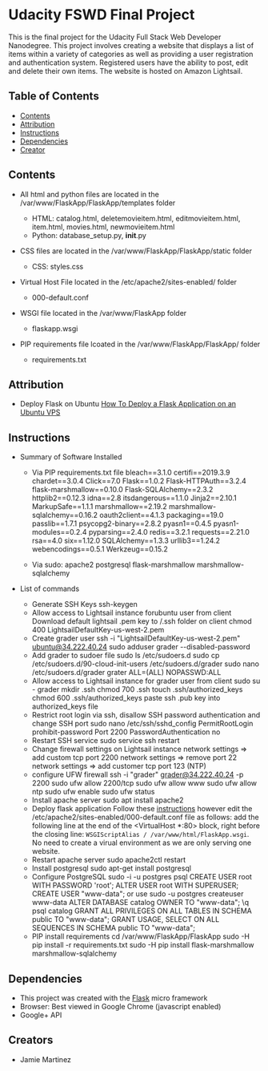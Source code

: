 # Udacity FSWD Final Project

This is the final project for the Udacity Full Stack Web Developer Nanodegree.  This project involves creating a website that displays a list of items within a variety of categories as well as providing a user registration and authentication system.  Registered users have the ability to post, edit and delete their own items.  The website is hosted on Amazon Lightsail.

## Table of Contents

* [Contents](#contents)
* [Attribution](#attribution)
* [Instructions](#instructions)
* [Dependencies](#dependencies)
* [Creator](#creators)

## Contents

*  All html and python files are located in the /var/www/FlaskApp/FlaskApp/templates folder
    - HTML: catalog.html, deletemovieitem.html, editmovieitem.html, item.html, movies.html, newmovieitem.html
    - Python: database_setup.py, __init__.py

*  CSS files are located in the /var/www/FlaskApp/FlaskApp/static folder
    - CSS: styles.css

*  Virtual Host File located in the /etc/apache2/sites-enabled/ folder
    - 000-default.conf

*  WSGI file located in the /var/www/FlaskApp folder
    - flaskapp.wsgi

* PIP requirements file lcoated in the /var/www/FlaskApp/FlaskApp/ folder
    - requirements.txt

## Attribution

*  Deploy Flask on Ubuntu [How To Deploy a Flask Application on an Ubuntu VPS](https://www.digitalocean.com/community/tutorials/how-to-deploy-a-flask-application-on-an-ubuntu-vps)

## Instructions

* Summary of Software Installed
    - Via PIP requirements.txt file
        bleach==3.1.0
        certifi==2019.3.9
        chardet==3.0.4
        Click==7.0
        Flask==1.0.2
        Flask-HTTPAuth==3.2.4
        flask-marshmallow==0.10.0
        Flask-SQLAlchemy==2.3.2
        httplib2==0.12.3
        idna==2.8
        itsdangerous==1.1.0
        Jinja2==2.10.1
        MarkupSafe==1.1.1
        marshmallow==2.19.2
        marshmallow-sqlalchemy==0.16.2
        oauth2client==4.1.3
        packaging==19.0
        passlib==1.7.1
        psycopg2-binary==2.8.2
        pyasn1==0.4.5
        pyasn1-modules==0.2.4
        pyparsing==2.4.0
        redis==3.2.1
        requests==2.21.0
        rsa==4.0
        six==1.12.0
        SQLAlchemy==1.3.3
        urllib3==1.24.2
        webencodings==0.5.1
        Werkzeug==0.15.2

    - Via sudo:
        apache2
        postgresql
        flask-marshmallow
        marshmallow-sqlalchemy

* List of commands
    - Generate SSH Keys
        ssh-keygen
    - Allow access to Lightsail instance forubuntu user from client
        Download default lightsail .pem key to /.ssh folder on client
        chmod 400 LightsailDefaultKey-us-west-2.pem
    - Create grader user
        ssh -i "LightsailDefaultKey-us-west-2.pem" ubuntu@34.222.40.24
        sudo adduser grader --disabled-password
    - Add grader to sudoer file
        sudo ls /etc/sudoers.d
        sudo cp /etc/sudoers.d/90-cloud-init-users /etc/sudoers.d/grader
        sudo nano /etc/sudoers.d/grader
	    grater ALL=(ALL) NOPASSWD:ALL
    - Allow access to Lightsail instance for grader user from client
        sudo su - grader
        mkdir .ssh
        chmod 700 .ssh
        touch .ssh/authorized_keys
        chmod 600 .ssh/authorized_keys
        paste ssh .pub key into authorized_keys file
    - Restrict root login via ssh, disallow SSH password authentication and change SSH port
        sudo nano /etc/ssh/sshd_config
            PermitRootLogin prohibit-password
            Port 2200
	    PasswordAuthentication no
    - Restart SSH service
        sudo service ssh restart
    - Change firewall settings on Lightsail instance
        network settings => add custom tcp port 2200 
        network settings => remove port 22
        network settings => add customer tcp port 123 (NTP)
    - configure UFW firewall
        ssh -i "grader" grader@34.222.40.24 -p 2200
        sudo ufw allow 2200/tcp
        sudo ufw allow www
        sudo ufw allow ntp
        sudo ufw enable
        sudo ufw status
    - Install apache server
        sudo apt install apache2
    - Deploy flask application
        Follow these [instructions](https://www.digitalocean.com/community/tutorials/how-to-deploy-a-flask-application-on-an-ubuntu-vps) however edit the /etc/apache2/sites-enabled/000-default.conf file as follows:  add the following line at the end of the <VirtualHost *:80> block, right before the closing </VirtualHost> line: ```WSGIScriptAlias / /var/www/html/FlaskApp.wsgi```. No need to create a virual environment as we are only serving one website.
    - Restart apache server
        sudo apache2ctl restart
    - Install postgresql
        sudo apt-get install postgresql
    - Configure PostgreSQL
        sudo -i -u postgres
        psql
            CREATE USER root WITH PASSWORD 'root';
            ALTER USER root WITH SUPERUSER;
            CREATE USER "www-data";  or use sudo -u postgres createuser www-data
            ALTER DATABASE catalog OWNER TO "www-data";
            \q
            psql catalog
                GRANT ALL PRIVILEGES ON ALL TABLES IN SCHEMA public TO "www-data";
                GRANT USAGE, SELECT ON ALL SEQUENCES IN SCHEMA public TO "www-data";
    - PIP install requirements
        cd /var/www/FlaskApp/FlaskApp
        sudo -H pip install -r requirements.txt
        sudo -H pip install flask-marshmallow marshmallow-sqlalchemy

## Dependencies

* This project was created with the [Flask](http://flask.pocoo.org/) micro framework 
* Browser: Best viewed in Google Chrome (javascript enabled)
* Google+ API

## Creators

* Jamie Martinez
